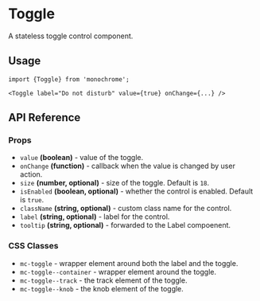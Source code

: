 # Toggle

A stateless toggle control component.

## Usage

    import {Toggle} from 'monochrome';

    <Toggle label="Do not disturb" value={true} onChange={...} />

## API Reference

### Props

* `value` **(boolean)** - value of the toggle.
* `onChange` **(function)** - callback when the value is changed by user action.
* `size` **(number, optional)** - size of the toggle. Default is `18`.
* `isEnabled` **(boolean, optional)** - whether the control is enabled. Default is `true`.
* `className` **(string, optional)** - custom class name for the control.
* `label` **(string, optional)** - label for the control.
* `tooltip` **(string, optional)** - forwarded to the Label compoenent.


### CSS Classes

* `mc-toggle` - wrapper element around both the label and the toggle.
* `mc-toggle--container` - wrapper element around the toggle.
* `mc-toggle--track` - the track element of the toggle.
* `mc-toggle--knob` - the knob element of the toggle.

